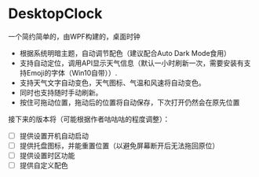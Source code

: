 # DesktopClock
一个简约简单的，由WPF构建的，桌面时钟

- 根据系统明暗主题，自动调节配色（建议配合Auto Dark Mode食用）
- 支持自动定位，调用API显示天气信息（默认一小时刷新一次，需要安装有支持Emoji的字体（Win10自带））.
- 支持天气文字自动变色，天气图标、气温和风速将自动变色。
- 同时也支持随时手动刷新。
- 按住可拖动位置，拖动后的位置将自动保存，下次打开仍然会在原先位置

接下来的版本将（可能根据作者咕咕咕的程度调整）：

- [ ] 提供设置开机自动启动
- [ ] 提供托盘图标，并能重置位置（以避免屏幕断开后无法拖回原位）
- [ ] 提供设置时区功能
- [ ] 提供自定义配色